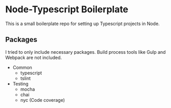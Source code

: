 # Node-Typescript Boilerplate

This is a small boilerplate repo for setting up Typescript projects in Node. 

## Packages

I tried to only include necessary packages. Build process tools like Gulp and Webpack are not included. 

* Common
  * typescript
  * tslint
* Testing
  * mocha
  * chai
  * nyc (Code coverage)